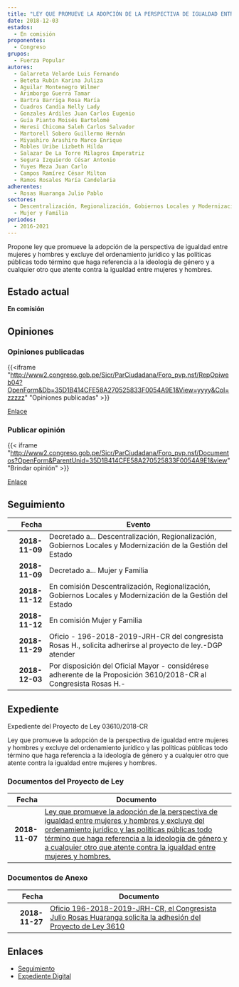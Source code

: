 ```yaml
---
title: "LEY QUE PROMUEVE LA ADOPCIÓN DE LA PERSPECTIVA DE IGUALDAD ENTRE MUJERES Y HOMBRES Y EXCLUYE DEL ORDENAMIENTO JURÍDICO Y LAS POLÍTICAS PÚBLICAS TODO TÉRMINO QUE HAGA REFERENCIA A LA IDEOLOGÍA DE GÉNERO Y A CUALQUIER OTRO QUE ATENTE CONTRA LA IGUALDAD ENTRE MUJERES Y HOMBRES"
date: 2018-12-03
estados: 
  - En comisión
proponentes: 
  - Congreso
grupos: 
  - Fuerza Popular
autores: 
  - Galarreta Velarde Luis Fernando
  - Beteta Rubín Karina Juliza
  - Aguilar Montenegro Wilmer
  - Arimborgo Guerra Tamar
  - Bartra Barriga Rosa María
  - Cuadros Candia Nelly Lady
  - Gonzales Ardiles Juan Carlos Eugenio
  - Guía Pianto Moisés Bartolomé
  - Heresi Chicoma Saleh Carlos Salvador
  - Martorell Sobero Guillermo Hernán
  - Miyashiro Arashiro Marco Enrique
  - Robles Uribe Lizbeth Hilda
  - Salazar De La Torre Milagros Emperatriz
  - Segura Izquierdo César Antonio
  - Yuyes Meza Juan Carlo
  - Campos Ramírez César Milton
  - Ramos Rosales María Candelaria
adherentes: 
  - Rosas Huaranga Julio Pablo
sectores: 
  - Descentralización, Regionalización, Gobiernos Locales y Modernización de la Gestión del Estado
  - Mujer y Familia
periodos: 
  - 2016-2021
---
```


Propone ley que promueve la adopción de la perspectiva de igualdad entre mujeres y hombres y excluye del ordenamiento jurídico y las políticas públicas todo término que haga referencia a la ideología de género y a cualquier otro que atente contra la igualdad entre mujeres y hombres.


## Estado actual

**En comisión**

## Opiniones

### Opiniones publicadas

{{<iframe "http://www2.congreso.gob.pe/Sicr/ParCiudadana/Foro_pvp.nsf/RepOpiweb04?OpenForm&Db=35D1B414CFE58A270525833F0054A9E1&View=yyyy&Col=zzzzz" "Opiniones publicadas" >}}

[Enlace](http://www2.congreso.gob.pe/Sicr/ParCiudadana/Foro_pvp.nsf/RepOpiweb04?OpenForm&Db=35D1B414CFE58A270525833F0054A9E1&View=yyyy&Col=zzzzz)
### Publicar opinión

{{< iframe "http://www2.congreso.gob.pe/Sicr/ParCiudadana/Foro_pvp.nsf/Documentos?OpenForm&ParentUnid=35D1B414CFE58A270525833F0054A9E1&view" "Brindar opinión" >}}

[Enlace](http://www2.congreso.gob.pe/Sicr/ParCiudadana/Foro_pvp.nsf/Documentos?OpenForm&ParentUnid=35D1B414CFE58A270525833F0054A9E1&view)

## Seguimiento

| Fecha | Evento |
|------:|--------|
| **2018-11-09** | Decretado a... Descentralización, Regionalización, Gobiernos Locales y Modernización de la Gestión del Estado|
| **2018-11-09** | Decretado a... Mujer y Familia|
| **2018-11-12** | En comisión Descentralización, Regionalización, Gobiernos Locales y Modernización de la Gestión del Estado|
| **2018-11-12** | En comisión Mujer y Familia|
| **2018-11-29** | Oficio - 196-2018-2019-JRH-CR del congresista Rosas H., solicita adherirse al proyecto de ley.-DGP atender|
| **2018-12-03** | Por disposición del Oficial Mayor - considérese adherente de la Proposición 3610/2018-CR al Congresista Rosas H.-|


## Expediente

Expediente del Proyecto de Ley 03610/2018-CR

Ley que promueve la adopción de la perspectiva de igualdad entre mujeres y hombres y excluye del ordenamiento jurídico y las políticas públicas todo término que haga referencia a la ideología de género y a cualquier otro que atente contra la igualdad entre mujeres y hombres.


### Documentos del Proyecto de Ley

| Fecha | Documento |
|------:|--------|
| **2018-11-07** | [Ley que promueve la adopción de la perspectiva de igualdad entre mujeres y hombres y excluye del ordenamiento jurídico y las políticas públicas todo término que haga referencia a la ideología de género y a cualquier otro que atente contra la igualdad entre mujeres y hombres.](http://www.leyes.congreso.gob.pe/Documentos/2016_2021/Proyectos_de_Ley_y_de_Resoluciones_Legislativas/PL0361020181107.pdf) |

### Documentos de Anexo

| Fecha | Documento |
|------:|--------|
| **2018-11-27** | [Oficio 196-2018-2019-JRH-CR, el Congresista Julio Rosas Huaranga solicita la adhesión del Proyecto de Ley 3610](http://www.leyes.congreso.gob.pe/Documentos/2016_2021/Adhesiones/Proyectos_de_Ley/OFICIO-196-2018-2019-JRH-CR.pdf) |

## Enlaces 

- [Seguimiento](http://www2.congreso.gob.pe/Sicr/TraDocEstProc/CLProLey2016.nsf/f7fff46988ca05b1052578e100829cc7/536c3d7b7d2fa9870525833f00066f87?OpenDocument)
- [Expediente Digital](http://www2.congreso.gob.pe/Sicr/TraDocEstProc/CLProLey2016.nsf/f7fff46988ca05b1052578e100829cc7/536c3d7b7d2fa9870525833f00066f87?OpenDocument&Click=05257FB7005EB655.eb71d0cf91d8294e05256cdf006b5706/$Body/0.1C6C)
